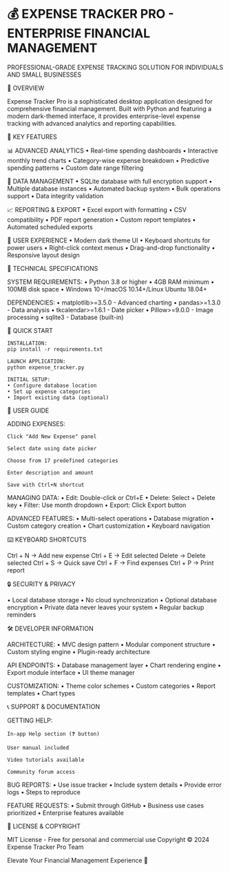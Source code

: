 💰 EXPENSE TRACKER PRO - ENTERPRISE FINANCIAL MANAGEMENT
===========================================================

PROFESSIONAL-GRADE EXPENSE TRACKING SOLUTION FOR INDIVIDUALS AND SMALL BUSINESSES

🌟 OVERVIEW

Expense Tracker Pro is a sophisticated desktop application designed for comprehensive financial management. Built with Python and featuring a modern dark-themed interface, it provides enterprise-level expense tracking with advanced analytics and reporting capabilities.

🎯 KEY FEATURES

📊 ADVANCED ANALYTICS
• Real-time spending dashboards
• Interactive monthly trend charts
• Category-wise expense breakdown
• Predictive spending patterns
• Custom date range filtering

💾 DATA MANAGEMENT
• SQLite database with full encryption support
• Multiple database instances
• Automated backup system
• Bulk operations support
• Data integrity validation

📈 REPORTING & EXPORT
• Excel export with formatting
• CSV compatibility
• PDF report generation
• Custom report templates
• Automated scheduled exports

🎨 USER EXPERIENCE
• Modern dark theme UI
• Keyboard shortcuts for power users
• Right-click context menus
• Drag-and-drop functionality
• Responsive layout design

🔧 TECHNICAL SPECIFICATIONS

SYSTEM REQUIREMENTS:
• Python 3.8 or higher
• 4GB RAM minimum
• 100MB disk space
• Windows 10+/macOS 10.14+/Linux Ubuntu 18.04+

DEPENDENCIES:
• matplotlib>=3.5.0 - Advanced charting
• pandas>=1.3.0 - Data analysis
• tkcalendar>=1.6.1 - Date picker
• Pillow>=9.0.0 - Image processing
• sqlite3 - Database (built-in)

🚀 QUICK START

    INSTALLATION:
    pip install -r requirements.txt

    LAUNCH APPLICATION:
    python expense_tracker.py

    INITIAL SETUP:
    • Configure database location
    • Set up expense categories
    • Import existing data (optional)

📖 USER GUIDE

ADDING EXPENSES:

    Click "Add New Expense" panel

    Select date using date picker

    Choose from 17 predefined categories

    Enter description and amount

    Save with Ctrl+N shortcut

MANAGING DATA:
• Edit: Double-click or Ctrl+E
• Delete: Select + Delete key
• Filter: Use month dropdown
• Export: Click Export button

ADVANCED FEATURES:
• Multi-select operations
• Database migration
• Custom category creation
• Chart customization
• Keyboard navigation

⌨️ KEYBOARD SHORTCUTS

Ctrl + N → Add new expense
Ctrl + E → Edit selected
Delete → Delete selected
Ctrl + S → Quick save
Ctrl + F → Find expenses
Ctrl + P → Print report

🔒 SECURITY & PRIVACY

• Local database storage
• No cloud synchronization
• Optional database encryption
• Private data never leaves your system
• Regular backup reminders

🛠️ DEVELOPER INFORMATION

ARCHITECTURE:
• MVC design pattern
• Modular component structure
• Custom styling engine
• Plugin-ready architecture

API ENDPOINTS:
• Database management layer
• Chart rendering engine
• Export module interface
• UI theme manager

CUSTOMIZATION:
• Theme color schemes
• Custom categories
• Report templates
• Chart types

📞 SUPPORT & DOCUMENTATION

GETTING HELP:

    In-app Help section (❓ button)

    User manual included

    Video tutorials available

    Community forum access

BUG REPORTS:
• Use issue tracker
• Include system details
• Provide error logs
• Steps to reproduce

FEATURE REQUESTS:
• Submit through GitHub
• Business use cases prioritized
• Enterprise features available

📄 LICENSE & COPYRIGHT

MIT License - Free for personal and commercial use
Copyright © 2024 Expense Tracker Pro Team

Elevate Your Financial Management Experience 🚀